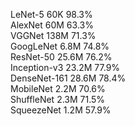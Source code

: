 LeNet-5	60K	98.3%  
AlexNet	60M	63.3%  
VGGNet	138M	71.3%  
GoogLeNet	6.8M	74.8%  
ResNet-50	25.6M	76.2%  
Inception-v3	23.2M	77.9%  
DenseNet-161	28.6M	78.4%  
MobileNet	2.2M	70.6%  
ShuffleNet	2.3M	71.5%  
SqueezeNet	1.2M	57.9%  
